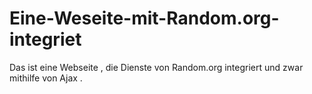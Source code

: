 # Eine-Weseite-mit-Random.org-integriet
Das ist eine Webseite , die  Dienste von Random.org integriert und zwar mithilfe von Ajax .
